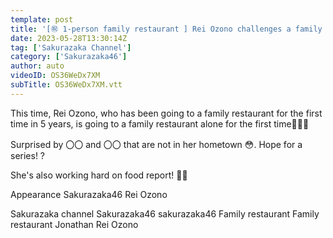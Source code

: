 ```yaml
---
template: post
title: '[㊗ 1-person family restaurant ️] Rei Ozono challenges a family restaurant for the first time! Impressed by ◯◯ for the first time!'
date: 2023-05-28T13:30:14Z
tag: ['Sakurazaka Channel']
category: ['Sakurazaka46']
author: auto 
videoID: OS36WeDx7XM
subTitle: OS36WeDx7XM.vtt
---
```

This time, Rei Ozono, who has been going to a family restaurant for the first time in 5 years, is going to a family restaurant alone for the first time👩🏻‍🍳

Surprised by 〇〇 and 〇〇 that are not in her hometown 😳. Hope for a series! ?

She's also working hard on food report! 💪🏻

Appearance
Sakurazaka46 Rei Ozono

Sakurazaka channel Sakurazaka46 sakurazaka46 Family restaurant Family restaurant Jonathan Rei Ozono